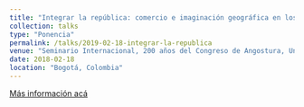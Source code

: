 ```yaml
---
title: "Integrar la república: comercio e imaginación geográfica en los debates de Angostura"
collection: talks
type: "Ponencia"
permalink: /talks/2019-02-18-integrar-la-republica
venue: "Seminario Internacional, 200 años del Congreso de Angostura, Universidad Nacional de Colombia"
date: 2018-02-18
location: "Bogotá, Colombia"
---
```


[Más información acá](https://www.academia.edu/38325244/Seminario_Internacional_200_a%C3%B1os_de_El_Congreso_de_Angostura_)

